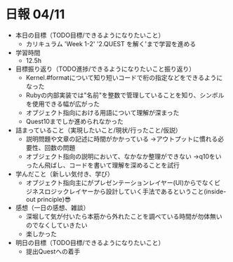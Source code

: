 # 日報 04/11
- 本日の目標（TODO目標/できるようになりたいこと）
  - カリキュラム 'Week 1-2' '2.QUEST を解く'まで学習を進める
- 学習時間
  - 12.5h
- 目標振り返り（TODO進捗/できるようになりたいこと振り返り）
  - Kernel.#formatについて知り短いコードで桁の指定などをできるようになった
  - Rubyの内部実装では"名前"を整数で管理していることを知り、シンボルを使用できる幅が広がった
  - オブジェクト指向における用語について理解が深まった
  - Quest10までしか進められなかった
- 詰まっていること（実現したいこと/現状/行ったこと/仮説）
  - 説明問題や文章の記述に時間がかかっている →アウトプットに慣れる必要性、回数の問題
  - オブジェクト指向の説明において、なかなか整理ができない →q10をいったん飛ばし、コードを書いて理解を深めることを試行
- 学んだこと（新しい気付き、学び）
  - オブジェクト指向主にがプレゼンテーションレイヤー(UI)からでなくビジネスロジックレイヤーから設計していく手法であるということ(inside-out principle)😎
- 感想（一日の感想、雑談）
  - 深堀して気が付いたら本筋から外れたことを調べている時間が勿体無いのでなくしていきたい
  - 楽しかった
- 明日の目標（TODO目標/できるようになりたいこと）
  - 提出Questへの着手